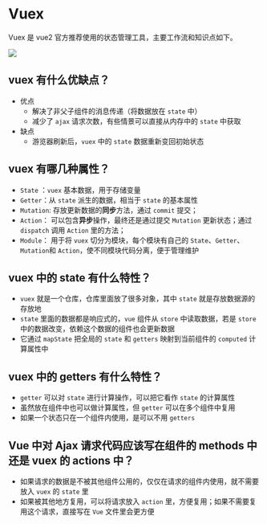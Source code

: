 # Vuex

Vuex 是 vue2 官方推荐使用的状态管理工具，主要工作流和知识点如下。

<img src="/img/vue/Vuex.png">

## vuex 有什么优缺点？

- 优点
  - 解决了非父子组件的消息传递（将数据放在 `state` 中）
  - 减少了 `ajax` 请求次数，有些情景可以直接从内存中的 `state` 中获取
- 缺点
  - 游览器刷新后，`vuex` 中的 `state` 数据重新变回初始状态

## vuex 有哪几种属性？

- `State` ：`vuex` 基本数据，用于存储变量
- `Getter`：从 `state` 派生的数据，相当于 `state` 的基本属性
- `Mutation`: 存放更新数据的**同步**方法，通过 `commit` 提交；
- `Action`： 可以包含**异步**操作，最终还是通过提交 `Mutation` 更新状态；通过 `dispatch` 调用 `Action` 里的方法；
- `Module`： 用于将 `vuex` 切分为模块，每个模块有自己的 `State`、`Getter`、`Mutation`和 `Action`，使不同模块代码分离，便于管理维护

## vuex 中的 state 有什么特性？

- `vuex` 就是一个仓库，仓库里面放了很多对象，其中 `state` 就是存放数据源的存放地
- `state` 里面的数据都是响应式的，`vue` 组件从 `store` 中读取数据，若是 `store` 中的数据改变，依赖这个数据的组件也会更新数据
- 它通过 `mapState` 把全局的 `state` 和 `getters` 映射到当前组件的 `computed` 计算属性中

## vuex 中的 getters 有什么特性？

- `getter` 可以对 `state` 进行计算操作，可以把它看作 `state` 的计算属性
- 虽然放在组件中也可以做计算属性，但 `getter` 可以在多个组件中复用
- 如果一个状态只在一个组件内使用，是可以不用 `getters`

## Vue 中对 Ajax 请求代码应该写在组件的 methods 中还是 vuex 的 actions 中？

- 如果请求的数据是不被其他组件公用的，仅仅在请求的组件内使用，就不需要放入 `vuex` 的 `state` 里
- 如果被其他地方复用，可以将请求放入 `action` 里，方便复用；如果不需要复用这个请求，直接写在 `Vue` 文件里会更方便
